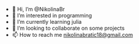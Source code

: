 - 👋 Hi, I’m @NikolinaBr
- 👀 I’m interested in programming
- 🌱 I’m currently learning julia
- 💞️ I’m looking to collaborate on some projects
- 📫 How to reach me nikolinabratic18@gmail.com

<!---
NikolinaBr/NikolinaBr is a ✨ special ✨ repository because its `README.md` (this file) appears on your GitHub profile.
You can click the Preview link to take a look at your changes.
--->
